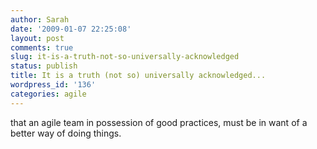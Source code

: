 ```yaml
---
author: Sarah
date: '2009-01-07 22:25:08'
layout: post
comments: true
slug: it-is-a-truth-not-so-universally-acknowledged
status: publish
title: It is a truth (not so) universally acknowledged...
wordpress_id: '136'
categories: agile
---
```


that an agile team in possession of good practices, must be in want of a better way of doing things.